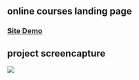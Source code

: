 ## online courses landing page


### [Site Demo](https://mehyar-farzat.github.io/online-courses-Landing-Page/)

## project screencapture
![](https://github.com/Mehyar-Farzat/online-courses-website/blob/main/screencapture.png)
